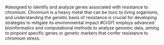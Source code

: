  #designed to identify and analyze genes associated with resistance to chromium. Chromium is a heavy metal that can be
toxic to living organisms, and understanding the genetic basis of resistance is crucial for developing strategies to mitigate
its environmental impact
#CrGIT employs advanced bioinformatics and computational methods to analyze genomic data, aiming to pinpoint
specific genes or genetic markers that confer resistance to chromium stress.
